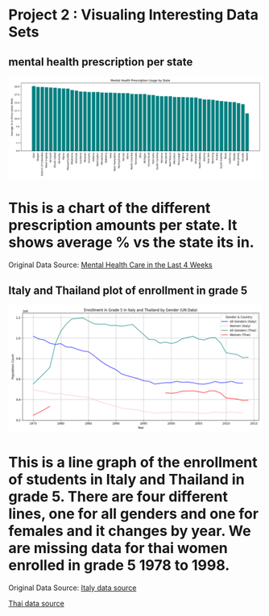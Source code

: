 # Project 2 : Visualing Interesting Data Sets

## mental health prescription per state

![Bar Chart of Mental Health Prescription Usage](mental_health_bar_fixed.png)

# This is a chart of the different prescription amounts per state. It shows average % vs the state its in.


Original Data Source:
[Mental Health Care in the Last 4 Weeks](https://catalog.data.gov/dataset/mental-health-care-in-the-last-4-weeks)

## Italy and Thailand plot of enrollment in grade 5

![Italy and Thai plt](italythaiplot.png)

# This is a line graph of the enrollment of students in Italy and Thailand in grade 5. There are four different lines, one for all genders and one for females and it changes by year. We are missing data for thai women enrolled in grade 5 1978 to 1998.

Original Data Source:
[Italy data source](https://data.un.org/Data.aspx?q=italy&d=UNESCO&f=series:E_1_G5;ref_area:ITA&c=2,3,5,7,9,10&s=ref_area_name:asc,time_period:desc&v=1)

[Thai data source](https://data.un.org/Data.aspx?q=Enrolment+in+Grade+5+of+primary+education+thailand&d=UNESCO&f=series%3aE_1_G5%3bref_area%3aTHA)

